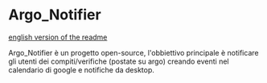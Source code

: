 # Argo_Notifier

[english version of the readme](../master/README_eng.md)

Argo_Notifier è un progetto open-source, l'obbiettivo principale è notificare gli utenti dei compiti/verifiche (postate su argo) creando eventi nel calendario di google e notifiche da desktop.

